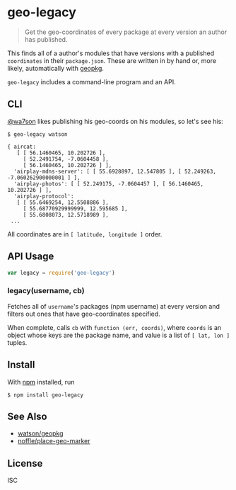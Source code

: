# geo-legacy

> Get the geo-coordinates of every package at every version an author has published.

This finds all of a author's modules that have versions with a published
`coordinates` in their `package.json`. These are written in by hand or, more
likely, automatically with [geopkg](https://github.com/watson/geopkg).

`geo-legacy` includes a command-line program and an API.

## CLI

[@wa7son](https://github.com/watson) likes publishing his geo-coords on his
modules, so let's see his:

```
$ geo-legacy watson

{ aircat: 
   [ [ 56.1460465, 10.202726 ],
     [ 52.2491754, -7.0604458 ],
     [ 56.1460465, 10.202726 ] ],
  'airplay-mdns-server': [ [ 55.6928897, 12.547805 ], [ 52.249263, -7.060262900000001 ] ],
  'airplay-photos': [ [ 52.249175, -7.0604457 ], [ 56.1460465, 10.202726 ] ],
  'airplay-protocol': 
   [ [ 55.6469254, 12.5508886 ],
     [ 55.68770929999999, 12.595685 ],
     [ 55.6808073, 12.5718989 ],
 ...
```

All coordinates are in `[ latitude, longitude ]` order.

## API Usage

```js
var legacy = require('geo-legacy')
```

### legacy(username, cb)

Fetches all of `username`'s packages (npm username) at every version and
filters out ones that have geo-coordinates specified.

When complete, calls `cb` with `function (err, coords)`, where `coords` is an
object whose keys are the package name, and value is a list of `[ lat, lon ]`
tuples.


## Install

With [npm](https://npmjs.org/) installed, run

```
$ npm install geo-legacy
```

## See Also

- [watson/geopkg](https://github.com/watson/geopkg/issues/7)
- [noffle/place-geo-marker](https://github.com/noffle/place-geo-marker)


## License

ISC
